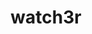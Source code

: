 ---
title: "watch3r"
description: A watchlist and tracking app for movies and series.
cUrl: "https://watch3r.app"
weight: 7
---